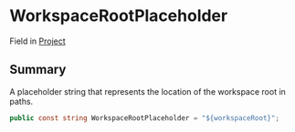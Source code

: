 # WorkspaceRootPlaceholder

Field in [Project](yarn.compiler.project.md)

## Summary

A placeholder string that represents the location of the workspace root in paths.

```csharp
public const string WorkspaceRootPlaceholder = "${workspaceRoot}";
```
